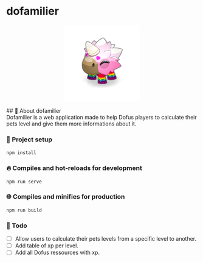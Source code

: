 # dofamilier
<p align="center">
    <a href="https://dofamilier.netlify.app/" target="_blank">
        <img src="./src/assets/minikrone.png">
    </a>
</p>
## 📖 About dofamilier <br />
Dofamilier is a web application made to help Dofus players to calculate their pets level and give them more informations about it.

### 🔧 Project setup
```
npm install
```

### 🔥 Compiles and hot-reloads for development
```
npm run serve
```

### 🌐 Compiles and minifies for production
```
npm run build
```

### 📝 Todo
* [ ] Allow users to calculate their pets levels from a specific level to another.
* [ ] Add table of xp per level.
* [ ] Add all Dofus ressources with xp.
